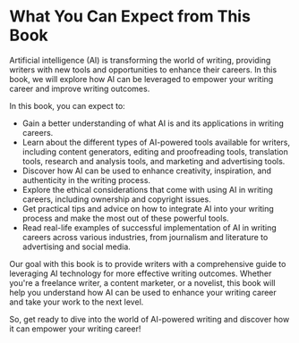 What You Can Expect from This Book
================================================

Artificial intelligence (AI) is transforming the world of writing, providing writers with new tools and opportunities to enhance their careers. In this book, we will explore how AI can be leveraged to empower your writing career and improve writing outcomes.

In this book, you can expect to:

* Gain a better understanding of what AI is and its applications in writing careers.
* Learn about the different types of AI-powered tools available for writers, including content generators, editing and proofreading tools, translation tools, research and analysis tools, and marketing and advertising tools.
* Discover how AI can be used to enhance creativity, inspiration, and authenticity in the writing process.
* Explore the ethical considerations that come with using AI in writing careers, including ownership and copyright issues.
* Get practical tips and advice on how to integrate AI into your writing process and make the most out of these powerful tools.
* Read real-life examples of successful implementation of AI in writing careers across various industries, from journalism and literature to advertising and social media.

Our goal with this book is to provide writers with a comprehensive guide to leveraging AI technology for more effective writing outcomes. Whether you're a freelance writer, a content marketer, or a novelist, this book will help you understand how AI can be used to enhance your writing career and take your work to the next level.

So, get ready to dive into the world of AI-powered writing and discover how it can empower your writing career!
